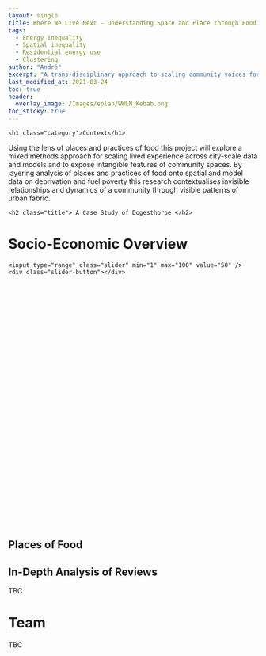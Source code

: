 ```yaml
---
layout: single
title: Where We Live Next - Understanding Space and Place through Food
tags:
  - Energy inequality
  - Spatial inequality
  - Residential energy use
  - Clustering
author: "André"
excerpt: "A trans-disciplinary approach to scaling community voices for place-sensitive policy-making through places and practices of food"
last_modified_at: 2021-03-24
toc: true
header:
  overlay_image: /Images/eplan/WWLN_Kebab.png
toc_sticky: true
---
```

<head>
<!-- Load d3.js -->
<script src="https://code.jquery.com/jquery-3.6.0.min.js"></script>

<style>
div.container2 {
    width: 800px;
    height: 530px;
    position: relative;
}

div.slimage {
    height: 100%;
    background-repeat: no-repeat;
    background-position: top left;
    background-size: cover;
    position: absolute;
    top: 0px;
    left: 0px;
}

div.before {
    width: 50%;
    background-image: url("/Images/eplan/Doge_GenF_Web.png");
    z-index: 2;
}

div.after {
    width: 100%;
    background-image: url("/Images/eplan/Doge_GenM_Web.png");
    z-index: 1;
}

input.slider {
    width: 100%;
    height: 100%;
    outline: none;
    background-color: transparent;
    position: absolute;
    margin: 0px;
    z-index: 3;
    cursor: pointer;
    appearance: none;
    -moz-appearance: none;
    -webkit-appearance: none;
    transition: 0.25s all ease-in-out;
    -moz-transition: 0.25s all ease-in-out;
    -webkit-transition: 0.25s all ease-in-out;
    z-index: 4;
}

input.slider::-moz-range-thumb {
    width: 6px;
    height: 600px;
    background-color: white;
    cursor: pointer;
}

input.slider::-webkit-slider-thumb {
    width: 6px;
    height: 530px;
    background-color: white;
    cursor: pointer;
    appearance: none;
    -moz-appearance: none;
    -webkit-appearance: none;
}

div.slider-button {
    width: 30px;
    height: 30px;
    border-radius: 50%;
    -moz-broder-radius: 50%;
    -webkit-border-radius: 50%;
    background-color: white;
    position: absolute;
    top: calc(50% - 18px);
    left: calc(50% - 18px);
    cursor: pointer;
    z-index: 3;
}

div.slider-button:before {
    color: #555;
    position: absolute;
    top: 3px;
    left: 0px;
    content: "\2B9C";
}

div.slider-button:after {
    color: #555;
    position: absolute;
    top: 3px;
    right: 0px;
    content: "\2B9E";
}

@media (max-width: 767px) {
    div.container2 {
        width: 100%;
        height: 250px;
    }
</style>  
  
<script>
$("input.slider").on("input change", function(event) {
	var pos = event.target.value;

	$("div.before").css({width: pos + "%"});
	$("div.slider-button").css({left: "calc(" + pos + "% - 18px)"});
});
</script>
</head>
<body>

	<h1 class="category">Context</h1>

Using the lens of places and practices of food this project will explore a mixed methods approach for scaling lived experience across city-scale data and models and to expose intangible features of community spaces. By layering analysis of places and practices of food onto spatial and model data on deprivation and fuel poverty this research contextualises invisible relationships and dynamics of a community through visible patterns of urban fabric. 


	<h2 class="title"> A Case Study of Dogesthorpe </h2>

<div id="stickyarticle">
<h1 class="category">Socio-Economic Overview</h1>
<!--<h2 class="title">Using qualitative and quantitative data</h2>-->
<div class="container2">
	<div class="slimage before"></div>
	<div class="slimage after"></div>

	<input type="range" class="slider" min="1" max="100" value="50" />
	<div class="slider-button"></div>
</div>
  <h2 class="title">Places of Food</h2>
  <h2 class="title">In-Depth Analysis of Reviews</h2>
	<body>TBC</body>
</div>


# Team
TBC

</body>
